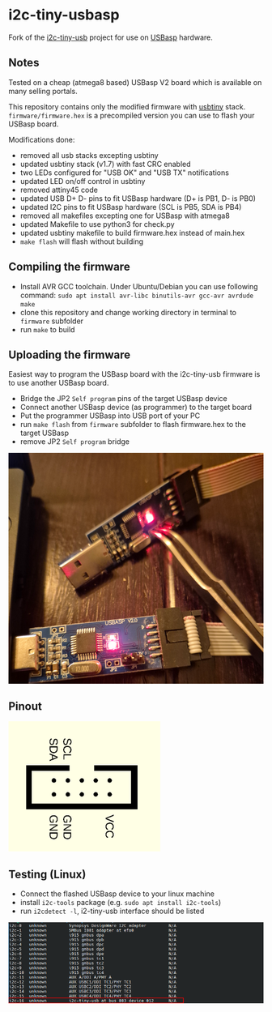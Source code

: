 # i2c-tiny-usbasp

Fork of the [i2c-tiny-usb](https://github.com/harbaum/I2C-Tiny-USB) project for use on [USBasp](https://www.fischl.de/usbasp/) hardware.

## Notes

Tested on a cheap (atmega8 based) USBasp V2 board which is available on many selling portals.

This repository contains only the modified firmware with [usbtiny](https://dicks.home.xs4all.nl/avr/usbtiny/) stack.
`firmware/firmware.hex` is a precompiled version you can use to flash your USBasp board.

Modifications done:
- removed all usb stacks excepting usbtiny
- updated usbtiny stack (v1.7) with fast CRC enabled
- two LEDs configured for "USB OK" and "USB TX" notifications
- updated LED on/off control in usbtiny
- removed attiny45 code
- updated USB D+ D- pins to fit USBasp hardware (D+ is PB1, D- is PB0)
- updated I2C pins to fit USBasp hardware (SCL is PB5, SDA is PB4)
- removed all makefiles excepting one for USBasp with atmega8
- updated Makefile to use python3 for check.py
- updated usbtiny makefile to build firmware.hex instead of main.hex
- `make flash` will flash without building

## Compiling the firmware

- Install AVR GCC toolchain. Under Ubuntu/Debian you can use following command: `sudo apt install avr-libc binutils-avr gcc-avr avrdude make`
- clone this repository and change working directory in terminal to `firmware` subfolder
- run `make` to build

## Uploading the firmware

Easiest way to program the USBasp board with the i2c-tiny-usb firmware is to use another USBasp board.

- Bridge the JP2 `Self program` pins of the target USBasp device
- Connect another USBasp device (as programmer) to the target board
- Put the programmer USBasp into USB port of your PC
- run `make flash` from `firmware` subfolder to flash firmware.hex to the target USBasp
- remove JP2 `Self program` bridge

![](images/connection.png)


## Pinout

![](images/isp10.png)

## Testing (Linux)

- Connect the flashed USBasp device to your linux machine
- install `i2c-tools` package (e.g. `sudo apt install i2c-tools`)
- run `i2cdetect -l`, i2-tiny-usb interface should be listed

![](images/i2cdetect.png)

